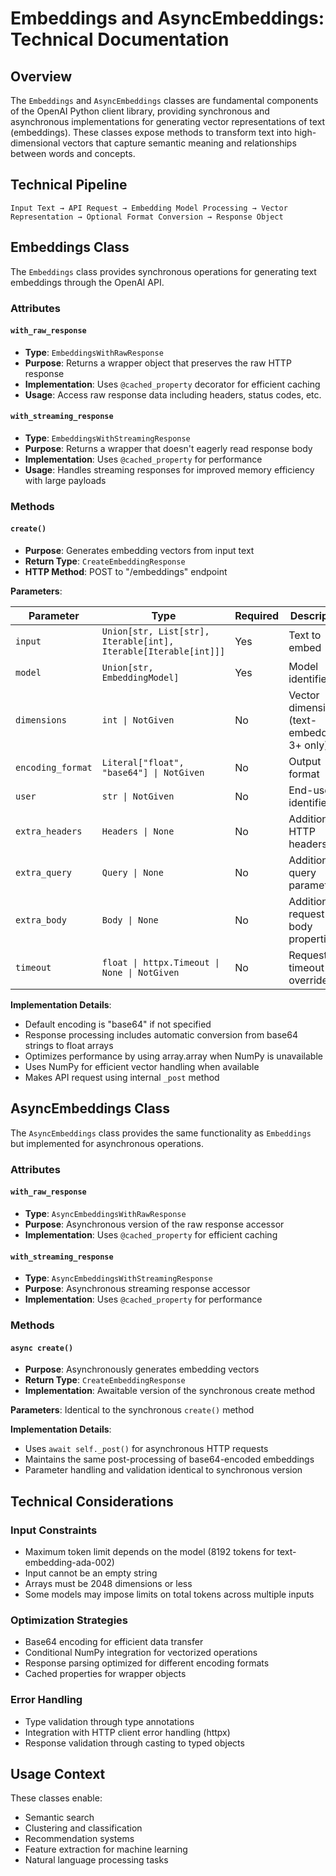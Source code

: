 # Embeddings and AsyncEmbeddings: Technical Documentation

## Overview

The `Embeddings` and `AsyncEmbeddings` classes are fundamental components of the OpenAI Python client library, providing synchronous and asynchronous implementations for generating vector representations of text (embeddings). These classes expose methods to transform text into high-dimensional vectors that capture semantic meaning and relationships between words and concepts.

## Technical Pipeline

```
Input Text → API Request → Embedding Model Processing → Vector Representation → Optional Format Conversion → Response Object
```

## Embeddings Class

The `Embeddings` class provides synchronous operations for generating text embeddings through the OpenAI API.

### Attributes

#### `with_raw_response`
- **Type**: `EmbeddingsWithRawResponse`
- **Purpose**: Returns a wrapper object that preserves the raw HTTP response
- **Implementation**: Uses `@cached_property` decorator for efficient caching
- **Usage**: Access raw response data including headers, status codes, etc.

#### `with_streaming_response`
- **Type**: `EmbeddingsWithStreamingResponse`
- **Purpose**: Returns a wrapper that doesn't eagerly read response body
- **Implementation**: Uses `@cached_property` for performance
- **Usage**: Handles streaming responses for improved memory efficiency with large payloads

### Methods

#### `create()`
- **Purpose**: Generates embedding vectors from input text
- **Return Type**: `CreateEmbeddingResponse`
- **HTTP Method**: POST to "/embeddings" endpoint

**Parameters**:

| Parameter | Type | Required | Description |
|-----------|------|----------|-------------|
| `input` | `Union[str, List[str], Iterable[int], Iterable[Iterable[int]]]` | Yes | Text to embed |
| `model` | `Union[str, EmbeddingModel]` | Yes | Model identifier |
| `dimensions` | `int \| NotGiven` | No | Vector dimensions (text-embedding-3+ only) |
| `encoding_format` | `Literal["float", "base64"] \| NotGiven` | No | Output format |
| `user` | `str \| NotGiven` | No | End-user identifier |
| `extra_headers` | `Headers \| None` | No | Additional HTTP headers |
| `extra_query` | `Query \| None` | No | Additional query parameters |
| `extra_body` | `Body \| None` | No | Additional request body properties |
| `timeout` | `float \| httpx.Timeout \| None \| NotGiven` | No | Request timeout override |

**Implementation Details**:
- Default encoding is "base64" if not specified
- Response processing includes automatic conversion from base64 strings to float arrays
- Optimizes performance by using array.array when NumPy is unavailable
- Uses NumPy for efficient vector handling when available
- Makes API request using internal `_post` method

## AsyncEmbeddings Class

The `AsyncEmbeddings` class provides the same functionality as `Embeddings` but implemented for asynchronous operations.

### Attributes

#### `with_raw_response`
- **Type**: `AsyncEmbeddingsWithRawResponse`
- **Purpose**: Asynchronous version of the raw response accessor
- **Implementation**: Uses `@cached_property` for efficient caching

#### `with_streaming_response`
- **Type**: `AsyncEmbeddingsWithStreamingResponse`
- **Purpose**: Asynchronous streaming response accessor
- **Implementation**: Uses `@cached_property` for performance

### Methods

#### `async create()`
- **Purpose**: Asynchronously generates embedding vectors
- **Return Type**: `CreateEmbeddingResponse`
- **Implementation**: Awaitable version of the synchronous create method

**Parameters**:
Identical to the synchronous `create()` method

**Implementation Details**:
- Uses `await self._post()` for asynchronous HTTP requests
- Maintains the same post-processing of base64-encoded embeddings
- Parameter handling and validation identical to synchronous version

## Technical Considerations

### Input Constraints
- Maximum token limit depends on the model (8192 tokens for text-embedding-ada-002)
- Input cannot be an empty string
- Arrays must be 2048 dimensions or less
- Some models may impose limits on total tokens across multiple inputs

### Optimization Strategies
- Base64 encoding for efficient data transfer
- Conditional NumPy integration for vectorized operations
- Response parsing optimized for different encoding formats
- Cached properties for wrapper objects

### Error Handling
- Type validation through type annotations
- Integration with HTTP client error handling (httpx)
- Response validation through casting to typed objects

## Usage Context

These classes enable:
- Semantic search
- Clustering and classification
- Recommendation systems
- Feature extraction for machine learning
- Natural language processing tasks